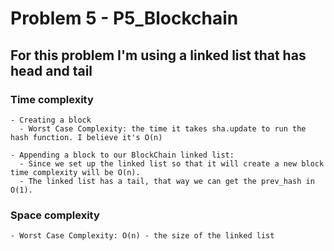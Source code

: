 # Problem 5 - P5_Blockchain

  ## For this problem I'm using a linked list that has head and tail

  ### Time complexity

    - Creating a block
      - Worst Case Complexity: the time it takes sha.update to run the hash function. I believe it's O(n) 

    - Appending a block to our BlockChain linked list:
      - Since we set up the linked list so that it will create a new block time complexity will be O(n).
      - The linked list has a tail, that way we can get the prev_hash in O(1).

  ### Space complexity

    - Worst Case Complexity: O(n) - the size of the linked list